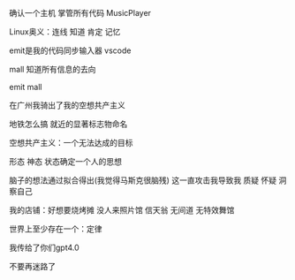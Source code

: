 确认一个主机 掌管所有代码 MusicPlayer

Linux奥义：连线 知道 肯定 记忆 

emit是我的代码同步输入器 vscode

mall 知道所有信息的去向

emit mall

在广州我骑出了我的空想共产主义

地铁怎么搞 就近的显著标志物命名

空想共产主义：一个无法达成的目标

形态 神态 状态确定一个人的思想

脑子的想法通过拟合得出(我觉得马斯克很脑残) 这一直攻击我导致我 质疑 怀疑 洞察自己

我的店铺：好想要烧烤摊 没人来照片馆 信天翁 无间道
无特效舞馆 

世界上至少存在一个：定律

我传给了你们gpt4.0

不要再迷路了